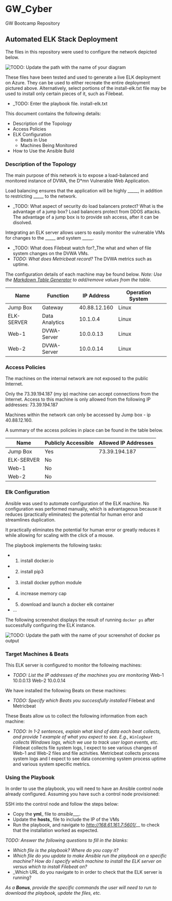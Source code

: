# GW_Cyber
GW Bootcamp Repository

## Automated ELK Stack Deployment

The files in this repository were used to configure the network depicted below.

![TODO: Update the path with the name of your diagram](Diagrams/Project1diagram.png.png)


These files have been tested and used to generate a live ELK deployment on Azure. They can be used to either recreate the entire deployment pictured above. Alternatively, select portions of the install-elk.txt file may be used to install only certain pieces of it, such as Filebeat.

  - _TODO: Enter the playbook file. install-elk.txt

This document contains the following details:
- Description of the Topology
- Access Policies
- ELK Configuration
  - Beats in Use
  - Machines Being Monitored
- How to Use the Ansible Build


### Description of the Topology

The main purpose of this network is to expose a load-balanced and monitored instance of DVWA, the D*mn Vulnerable Web Application.

Load balancing ensures that the application will be highly _____, in addition to restricting _____ to the network.
- _TODO: What aspect of security do load balancers protect? What is the advantage of a jump box? Load balancers protect from DDOS attacks.  The advantage of a jump box is to provide ssh access, after it can be disolved.

Integrating an ELK server allows users to easily monitor the vulnerable VMs for changes to the _____ and system _____.
- _TODO: What does Filebeat watch for?_The what and when of file system changes on the DVWA VMs.
- _TODO: What does Metricbeat record?_ The DVWA metrics such as uptime.

The configuration details of each machine may be found below.
_Note: Use the [Markdown Table Generator](http://www.tablesgenerator.com/markdown_tables) to add/remove values from the table_.

| Name       | Function       | IP Address   | Operation System |   |
|------------|----------------|--------------|------------------|---|
| Jump Box   | Gateway        | 40.88.12.160 | Linux            |   |
| ELK-SERVER | Data Analytics | 10.1.0.4     | Linux            |   |
| Web-1      | DVWA-Server    | 10.0.0.13    | Linux            |   |
| Web-2      | DVWA-Server    | 10.0.0.14    | Linux            |   |

### Access Policies

The machines on the internal network are not exposed to the public Internet. 

Only the 73.39.194.187 (my ip) machine can accept connections from the Internet. Access to this machine is only allowed from the following IP addresses:
73.39.194.187

Machines within the network can only be accessed by Jump box - ip 40.88.12.160.

A summary of the access policies in place can be found in the table below.

| Name     | Publicly Accessible | Allowed IP Addresses |
|----------|---------------------|----------------------|
| Jump Box | Yes                 | 73.39.194.187        |
|ELK-SERVER| No                  |                      |
|Web-1     | No                  |                      |
|Web-2     | No                  |                    

### Elk Configuration

Ansible was used to automate configuration of the ELK machine. No configuration was performed manually, which is advantageous because it reduces (practically eliminates) the potential for human error and streamlines duplication.

It practically eliminates the potential for human error or greatly reduces it while allowing for scaling with the click of a mouse.

The playbook implements the following tasks:

- 1. install docker.io
- 2. install pip3
- 3. install docker python module
- 4. increase memory cap
- 5. download and launch a docker elk container
- ...

The following screenshot displays the result of running `docker ps` after successfully configuring the ELK instance.

![TODO: Update the path with the name of your screenshot of docker ps output](Images/elk_configured.jpg)

### Target Machines & Beats
This ELK server is configured to monitor the following machines:
- _TODO: List the IP addresses of the machines you are monitoring_
Web-1 10.0.0.13
Web-2 10.0.0.14

We have installed the following Beats on these machines:
- _TODO: Specify which Beats you successfully installed_
Filebeat and Metricbeat

These Beats allow us to collect the following information from each machine:
- _TODO: In 1-2 sentences, explain what kind of data each beat collects, and provide 1 example of what you expect to see. E.g., `Winlogbeat` collects Windows logs, which we use to track user logon events, etc._
Filebeat collects file system logs, I expect to see various changes of Web-1 and Web-2 files and file activities.
Metricbeat collects process system logs and I expect to see data concerning system process uptime and various system specific metrics.

### Using the Playbook
In order to use the playbook, you will need to have an Ansible control node already configured. Assuming you have such a control node provisioned: 

SSH into the control node and follow the steps below:
- Copy the __yml___ file to _ansible____.
- Update the __hosts___ file to include the IP of the VMs
- Run the playbook, and navigate to _http://168.61.161.7:5601/___ to check that the installation worked as expected.

_TODO: Answer the following questions to fill in the blanks:_
- _Which file is the playbook? Where do you copy it?_ 
- _Which file do you update to make Ansible run the playbook on a specific machine? How do I specify which machine to install the ELK server on versus which to install Filebeat on?_
- _Which URL do you navigate to in order to check that the ELK server is running?

_As a **Bonus**, provide the specific commands the user will need to run to download the playbook, update the files, etc._
